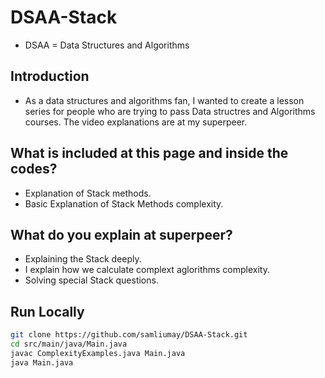 # DSAA-Stack
* DSAA = Data Structures and Algorithms 

## Introduction 
* As a data structures and algorithms fan, I wanted to create a lesson series for people who are trying to pass Data structres and Algorithms courses. The video explanations are at my superpeer. 

## What is included at this page and inside the codes? 
* Explanation of Stack methods. 
* Basic Explanation of Stack Methods complexity. 

## What do you explain at superpeer?
* Explaining the Stack deeply. 
* I explain how we calculate complext aglorithms complexity.
* Solving special Stack questions.

## Run Locally

```bash
git clone https://github.com/samliumay/DSAA-Stack.git
cd src/main/java/Main.java
javac ComplexityExamples.java Main.java
java Main.java
```
